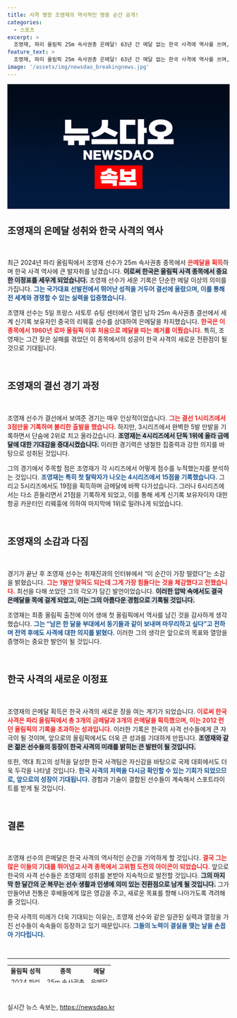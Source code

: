 ```yaml
---
title: 사격 병장 조영재의 역사적인 명중 순간 공개!
categories:
  - 스포츠
excerpt: >
  조영재, 파리 올림픽 25m 속사권총 은메달! 63년 간 메달 없는 한국 사격에 역사를 쓰며, 만기 전역을 앞둔 군인 신분으로 첫 올림픽 무대에서 빛나는 성과를 남겼다!
feature_text: >
  조영재, 파리 올림픽 25m 속사권총 은메달! 63년 간 메달 없는 한국 사격에 역사를 쓰며, 만기 전역을 앞둔 군인 신분으로 첫 올림픽 무대에서 빛나는 성과를 남겼다!
image: '/assets/img/newsdao_breakingnews.jpg'
---
```


<p><img src="/assets/img/newsdao_breakingnews.jpg" alt="bookingtag 속보" /></p>

<h2 data-ke-size="size26">조영재의 은메달 성취와 한국 사격의 역사</h2>

<p data-ke-size="size16">&nbsp;</p>

<p>최근 2024년 파리 올림픽에서 조영재 선수가 25m 속사권총 종목에서 <b><span style="color: #ee2323;">은메달을 획득</span></b>하며 한국 사격 역사에 큰 발자취를 남겼습니다. <b><span style="background-color: #21538527;">이로써 한국은 올림픽 사격 종목에서 중요한 이정표를 세우게 되었습니다.</span></b> 조영재 선수가 세운 기록은 단순한 메달 이상의 의미를 가집니다. <b><span style="color: #1a5490;">그는 국가대표 선발전에서 뛰어난 성적을 거두어 결선에 올랐으며, 이를 통해 전 세계와 경쟁할 수 있는 실력을 입증했습니다.</span></b></p>

<p>조영재 선수는 5일 프랑스 샤토루 슈팅 센터에서 열린 남자 25m 속사권총 결선에서 세계 신기록 보유자인 중국의 리웨훙 선수를 상대하여 은메달을 차지했습니다. <b><span style="color: #ee2323;">한국은 이 종목에서 1960년 로마 올림픽 이후 처음으로 메달을 따는 쾌거를 이뤘습니다.</span></b> 특히, 조영재는 그간 잦은 실패를 겪었던 이 종목에서의 성공이 한국 사격의 새로운 전환점이 될 것으로 기대됩니다.</p>

<p data-ke-size="size16">&nbsp;</p>

<h2 data-ke-size="size26">조영재의 결선 경기 과정</h2>

<p data-ke-size="size16">&nbsp;</p>

<p>조영재 선수가 결선에서 보여준 경기는 매우 인상적이었습니다. <b><span style="color: #ee2323;">그는 결선 1시리즈에서 3점만을 기록하며 불리한 출발을 했습니다.</span></b> 하지만, 3시리즈에서 완벽한 5발 만발을 기록하면서 단숨에 2위로 치고 올라갔습니다. <b><span style="background-color: #21538527;">조영재는 4시리즈에서 단독 1위에 올라 금메달에 대한 기대감을 증대시켰습니다.</span></b> 이러한 경기력은 냉철한 집중력과 강한 의지를 바탕으로 성취된 것입니다.</p>

<p>그의 경기에서 주목할 점은 조영재가 각 시리즈에서 어떻게 점수를 누적했는지를 분석하는 것입니다. <b><span style="color: #1a5490;">조영재는 특히 첫 탈락자가 나오는 4시리즈에서 15점을 기록했습니다.</span></b> 그리고 5시리즈에서도 19점을 획득하며 금메달에 바짝 다가섰습니다. 그러나 6시리즈에서는 다소 흔들리면서 21점을 기록하게 되었고, 이를 통해 세계 신기록 보유자이자 대한항공 카운터인 리웨훙에 의하여 마지막에 1위로 밀려나게 되었습니다.</p>

<p data-ke-size="size16">&nbsp;</p>

<h2 data-ke-size="size26">조영재의 소감과 다짐</h2>

<p data-ke-size="size16">&nbsp;</p>

<p>경기가 끝난 후 조영재 선수는 취재진과의 인터뷰에서 “이 순간이 가장 떨렸다”는 소감을 밝혔습니다. <b><span style="color: #ee2323;">그는 1발만 맞혀도 되는데 그게 가장 힘들다는 것을 체감했다고 전했습니다.</span></b> 최선을 다해 쏘았던 그의 각오가 담긴 발언이었습니다. <b><span style="background-color: #21538527;">이러한 압박 속에서도 결국 은메달을 목에 걸게 되었고, 이는 그의 아름다운 경험으로 기록될 것입니다.</span></b></p>

<p>조영재는 최종 올림픽 출전에 이어 생애 첫 올림픽에서 역사를 남긴 것을 감사하게 생각했습니다. <b><span style="color: #1a5490;">그는 “남은 한 달을 부대에서 동기들과 같이 보내며 마무리하고 싶다”고 전하며 전역 후에도 사격에 대한 의지를 밝혔다.</span></b> 이러한 그의 생각은 앞으로의 목표와 열망을 증명하는 중요한 발언이 될 것입니다.</p>

<p data-ke-size="size16">&nbsp;</p>

<h2 data-ke-size="size26">한국 사격의 새로운 이정표</h2>

<p data-ke-size="size16">&nbsp;</p>

<p>조영재의 은메달 획득은 한국 사격의 새로운 장을 여는 계기가 되었습니다. <b><span style="color: #ee2323;">이로써 한국 사격은 파리 올림픽에서 총 3개의 금메달과 3개의 은메달을 획득했으며, 이는 2012 런던 올림픽의 기록을 초과하는 성과입니다.</span></b> 이러한 기록은 한국의 사격 선수들에게 큰 자극이 될 것이며, 앞으로의 올림픽에서도 더욱 큰 성과를 기대하게 만듭니다. <b><span style="background-color: #21538527;">조영재와 같은 젊은 선수들의 등장이 한국 사격의 미래를 밝히는 큰 발판이 될 것입니다.</span></b></p>

<p>또한, 역대 최고의 성적을 달성한 한국 사격팀은 자신감을 바탕으로 국제 대회에서도 더욱 두각을 나타낼 것입니다. <b><span style="color: #1a5490;">한국 사격의 저력을 다시금 확인할 수 있는 기회가 되었으므로, 앞으로의 성장이 기대됩니다.</span></b> 경험과 기술이 결합된 선수들이 계속해서 스포트라이트를 받게 될 것입니다.</p>

<p data-ke-size="size16">&nbsp;</p>

<h2 data-ke-size="size26">결론</h2>

<p data-ke-size="size16">&nbsp;</p>

<p>조영재 선수의 은메달은 한국 사격의 역사적인 순간을 기억하게 할 것입니다. <b><span style="color: #ee2323;">결국 그는 많은 이들의 기대를 뛰어넘고 사격 종목에서 고위험 도전의 아이콘이 되었습니다.</span></b> 앞으로 한국의 사격 선수들은 조영재의 성취를 본받아 지속적으로 발전할 것입니다. <b><span style="background-color: #21538527;">그의 마지막 한 달간의 군 복무는 선수 생활과 인생에 의미 있는 전환점으로 남게 될 것입니다.</span></b> 그가 만들어낸 전통은 후배들에게 많은 영감을 주고, 새로운 목표를 향해 나아가도록 격려해 줄 것입니다.</p>

<p>한국 사격의 미래가 더욱 기대되는 이유는, 조영재 선수와 같은 일관된 실력과 열정을 가진 선수들이 속속들이 등장하고 있기 때문입니다. <b><span style="color: #1a5490;">그들의 노력이 결실을 맺는 날을 손꼽아 기다립니다.</span></b></p>

<p data-ke-size="size16">&nbsp;</p> 

<hr>

<table style="width: 100%; height: 40px;">
  <tr>
    <td style="text-align: center; height: 17px;"><b>올림픽 성적</b></td>
    <td style="text-align: center; height: 17px;"><b>종목</b></td>
    <td style="text-align: center; height: 17px;"><b>메달</b></td>
  </tr>
  <tr>
    <td style="text-align: center; height: 17px;">2024 파리</td>
    <td style="text-align: center; height: 17px;">25m 속사권총</td>
    <td style="text-align: center; height: 17px;">은메달</td>
  </tr>
</table>

<p data-ke-size="size16">&nbsp;</p>
실시간 뉴스 속보는, <a href="https://newsdao.kr" rel="dofollow">https://newsdao.kr</a>


